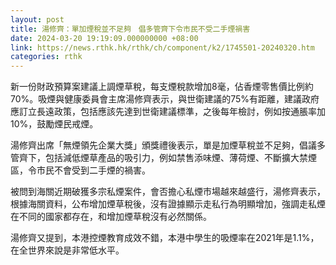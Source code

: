 ```yaml
---
layout: post
title: 湯修齊：單加煙稅並不足夠　倡多管齊下令市民不受二手煙禍害
date: 2024-03-20 19:19:09.000000000 +08:00
link: https://news.rthk.hk/rthk/ch/component/k2/1745501-20240320.htm
categories: rthk
---
```


新一份財政預算案建議上調煙草稅，每支煙稅款增加8毫，佔香煙零售價比例約70%。吸煙與健康委員會主席湯修齊表示，與世衛建議的75%有距離，建議政府應訂立長遠政策，包括應該先達到世衛建議標準，之後每年檢討，例如按通脹率加10%，鼓勵煙民戒煙。

湯修齊出席「無煙領先企業大獎」頒獎禮後表示，單是加煙草稅並不足夠，倡議多管齊下，包括減低煙草產品的吸引力，例如禁售添味煙、薄荷煙、不斷擴大禁煙區，令市民不會受到二手煙的禍害。

被問到海關近期破獲多宗私煙案件，會否擔心私煙市場越來越盛行，湯修齊表示，根據海關資料，公布增加煙草稅後，沒有證據顯示走私行為明顯增加，強調走私煙在不同的國家都存在，和增加煙草稅沒有必然關係。

湯修齊又提到，本港控煙教育成效不錯，本港中學生的吸煙率在2021年是1.1%， 在全世界來說是非常低水平。
